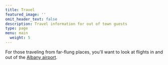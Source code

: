 ```yaml
---
title: Travel
featured_image: ''
omit_header_text: false
description: Travel information for out of town guests
type: page
menu: main
  weight: 5
---
```


For those traveling from far-flung places, you'll want to look at flights in and out of the [Albany airport](https://www.albanyairport.com).

